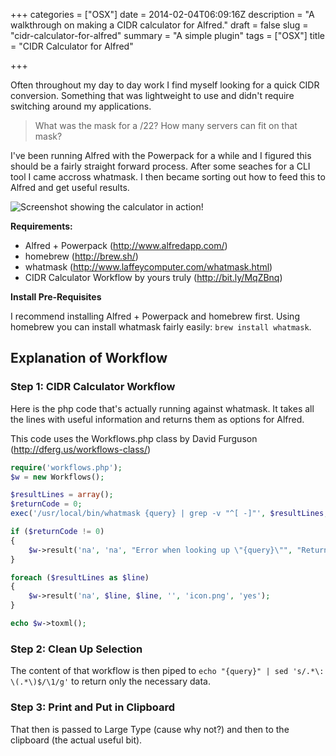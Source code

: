 +++
categories = ["OSX"]
date = 2014-02-04T06:09:16Z
description = "A walkthrough on making a CIDR calculator for Alfred."
draft = false
slug = "cidr-calculator-for-alfred"
summary = "A simple plugin"
tags = ["OSX"]
title = "CIDR Calculator for Alfred"

+++


Often throughout my day to day work I find myself looking for a quick CIDR conversion. Something that was lightweight to use and didn't require switching around my applications.
> What was the mask for a /22? How many servers can fit on that mask?

I've been running Alfred with the Powerpack for a while and I figured this should be a fairly straight forward process. After some seaches for a CLI tool I came accross whatmask. I then became sorting out how to feed this to Alfred and get useful results.

![Screenshot showing the calculator in action!](http://i.imgur.com/VqMR3ah.png)

**Requirements:**

* Alfred + Powerpack (http://www.alfredapp.com/)
* homebrew (http://brew.sh/)
* whatmask (http://www.laffeycomputer.com/whatmask.html)
* CIDR Calculator Workflow by yours truly (http://bit.ly/MqZBnq)

**Install Pre-Requisites**

I recommend installing Alfred + Powerpack and homebrew first. Using homebrew you can install whatmask fairly easily: `brew install whatmask`.

## Explanation of Workflow
### Step 1: CIDR Calculator Workflow
Here is the php code that's actually running against whatmask. It takes all the lines with useful information and returns them as options for Alfred.

This code uses the Workflows.php class by David Furguson (http://dferg.us/workflows-class/)

```php
require('workflows.php');
$w = new Workflows();

$resultLines = array();
$returnCode = 0;
exec('/usr/local/bin/whatmask {query} | grep -v "^[ -]"', $resultLines, $returnCode);

if ($returnCode != 0)
{
	$w->result('na', 'na', "Error when looking up \"{query}\"", "Return code: $returnCode", 'icon.png', 'no');
}

foreach ($resultLines as $line)
{
	$w->result('na', $line, $line, '', 'icon.png', 'yes');
}

echo $w->toxml();
```

### Step 2: Clean Up Selection
The content of that workflow is then piped to `echo "{query}" | sed 's/.*\: \(.*\)$/\1/g'` to return only the necessary data.

### Step 3: Print and Put in Clipboard
That then is passed to Large Type (cause why not?) and then to the clipboard (the actual useful bit).

